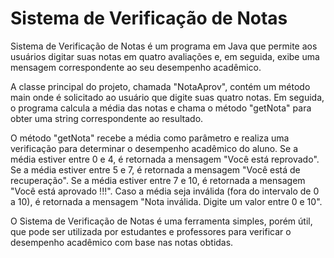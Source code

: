 # Sistema de Verificação de Notas 

Sistema de Verificação de Notas é um programa em Java que permite aos usuários digitar suas notas em quatro avaliações e, em seguida, exibe uma mensagem correspondente ao seu desempenho acadêmico.

A classe principal do projeto, chamada "NotaAprov", contém um método main onde é solicitado ao usuário que digite suas quatro notas. Em seguida, o programa calcula a média das notas e chama o método "getNota" para obter uma string correspondente ao resultado.

O método "getNota" recebe a média como parâmetro e realiza uma verificação para determinar o desempenho acadêmico do aluno. Se a média estiver entre 0 e 4, é retornada a mensagem "Você está reprovado". Se a média estiver entre 5 e 7, é retornada a mensagem "Você está de recuperação". Se a média estiver entre 7 e 10, é retornada a mensagem "Você está aprovado !!!". Caso a média seja inválida (fora do intervalo de 0 a 10), é retornada a mensagem "Nota inválida. Digite um valor entre 0 e 10".

O Sistema de Verificação de Notas é uma ferramenta simples, porém útil, que pode ser utilizada por estudantes e professores para verificar o desempenho acadêmico com base nas notas obtidas.
